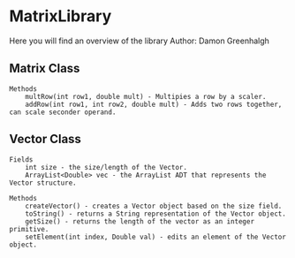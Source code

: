 # MatrixLibrary
Here you will find an overview of the library
Author: Damon Greenhalgh

Matrix Class
------------
    Methods 
        multRow(int row1, double mult) - Multipies a row by a scaler.
        addRow(int row1, int row2, double mult) - Adds two rows together, can scale seconder operand.


Vector Class 
------------
    Fields
        int size - the size/length of the Vector.
        ArrayList<Double> vec - the ArrayList ADT that represents the Vector structure.

    Methods
        createVector() - creates a Vector object based on the size field.
        toString() - returns a String representation of the Vector object.
        getSize() - returns the length of the vector as an integer primitive.
        setElement(int index, Double val) - edits an element of the Vector object.